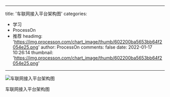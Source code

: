 
---
title: '车联网接入平台架构图'
categories: 
 - 学习
 - ProcessOn
 - 推荐
headimg: 'https://img.processon.com/chart_image/thumb/602200ba5653bb64f2054e25.png'
author: ProcessOn
comments: false
date: 2022-01-17 10:26:14
thumbnail: 'https://img.processon.com/chart_image/thumb/602200ba5653bb64f2054e25.png'
---

<div>   
<img class="thumb" alt="车联网接入平台架构图" src="https://img.processon.com/chart_image/thumb/602200ba5653bb64f2054e25.png" referrerpolicy="no-referrer">
<p>车联网接入平台架构图</p>  
</div>
            